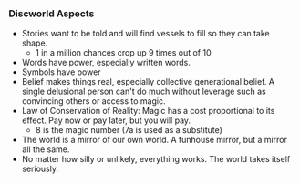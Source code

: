### Discworld Aspects
* Stories want to be told and will find vessels to fill so they can take shape.
	* 1 in a million chances crop up 9 times out of 10
* Words have power, especially written words.
* Symbols have power
* Belief makes things real, especially collective generational belief. A single delusional person can't do much without leverage such as convincing others or access to magic.
* Law of Conservation of Reality: Magic has a cost proportional to its effect. Pay now or pay later, but you will pay.
	* 8 is the magic number (7a is used as a substitute)
* The world is a mirror of our own world. A funhouse mirror, but a mirror all the same.
* No matter how silly or unlikely, everything works. The world takes itself seriously.